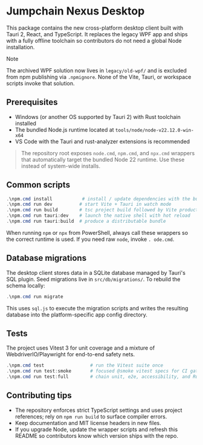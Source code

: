 # Jumpchain Nexus Desktop

This package contains the new cross-platform desktop client built with Tauri 2, React, and TypeScript. It replaces the legacy WPF app and ships with a fully offline toolchain so contributors do not need a global Node installation.

> [!NOTE]
> The archived WPF solution now lives in `legacy/old-wpf/` and is excluded from npm publishing via `.npmignore`. None of the Vite, Tauri, or workspace scripts invoke that solution.

## Prerequisites

- Windows (or another OS supported by Tauri 2) with Rust toolchain installed
- The bundled Node.js runtime located at `tools/node/node-v22.12.0-win-x64`
- VS Code with the Tauri and rust-analyzer extensions is recommended

> The repository root exposes `node.cmd`, `npm.cmd`, and `npx.cmd` wrappers that automatically target the bundled Node 22 runtime. Use these instead of system-wide installs.

## Common scripts

```powershell
.\npm.cmd install           # install / update dependencies with the bundled Node
.\npm.cmd run dev          # start Vite + Tauri in watch mode
.\npm.cmd run build        # tsc project build followed by Vite production build
.\npm.cmd run tauri:dev    # launch the native shell with hot reload
.\npm.cmd run tauri:build  # produce a distributable bundle
```

When running `npm` or `npx` from PowerShell, always call these wrappers so the correct runtime is used. If you need raw `node`, invoke `.
ode.cmd`.

## Database migrations

The desktop client stores data in a SQLite database managed by Tauri's SQL plugin. Seed migrations live in `src/db/migrations/`. To rebuild the schema locally:

```powershell
.\npm.cmd run migrate
```

This uses `sql.js` to execute the migration scripts and writes the resulting database into the platform-specific app config directory.

## Tests

The project uses Vitest 3 for unit coverage and a mixture of WebdriverIO/Playwright for end-to-end safety nets.

```powershell
.\npm.cmd test                 # run the Vitest suite once
.\npm.cmd run test:smoke       # focused @smoke vitest specs for CI gating
.\npm.cmd run test:full        # chain unit, e2e, accessibility, and Rust checks
```

## Contributing tips

- The repository enforces strict TypeScript settings and uses project references; rely on `npm run build` to surface compiler errors.
- Keep documentation and MIT license headers in new files.
- If you upgrade Node, update the wrapper scripts and refresh this README so contributors know which version ships with the repo.
